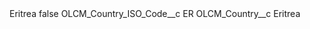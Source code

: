 <?xml version="1.0" encoding="UTF-8"?>
<CustomMetadata xmlns="http://soap.sforce.com/2006/04/metadata" xmlns:xsi="http://www.w3.org/2001/XMLSchema-instance" xmlns:xsd="http://www.w3.org/2001/XMLSchema">
    <label>Eritrea</label>
    <protected>false</protected>
    <values>
        <field>OLCM_Country_ISO_Code__c</field>
        <value xsi:type="xsd:string">ER</value>
    </values>
    <values>
        <field>OLCM_Country__c</field>
        <value xsi:type="xsd:string">Eritrea</value>
    </values>
</CustomMetadata>

